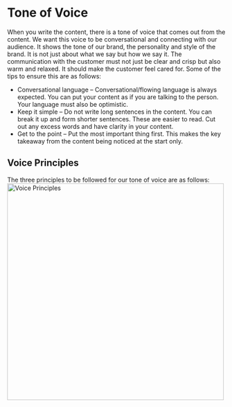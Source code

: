 # Tone of Voice
When you write the content, there is a tone of voice that comes out from the content. We want this voice to be conversational and connecting with our audience. It shows the tone of our brand, the personality and style of the brand. It is not just about what we say but how we say it.
The communication with the customer must not just be clear and crisp but also warm and relaxed. It should make the customer feel cared for. Some of the tips to ensure this are as follows:
* Conversational language – Conversational/flowing language is always expected. You can put your content as if you are talking to the person. Your language must also be optimistic.
* Keep it simple – Do not write long sentences in the content. You can break it up and form shorter sentences. These are easier to read. Cut out any excess words and have clarity in your content.
* Get to the point – Put the most important thing first. This makes the key takeaway from the content being noticed at the start only.

## Voice Principles
The three principles to be followed for our tone of voice are as follows:
<img src="/_books/style-guide/images/voice.svg" alt="Voice Principles" width="500"/>
